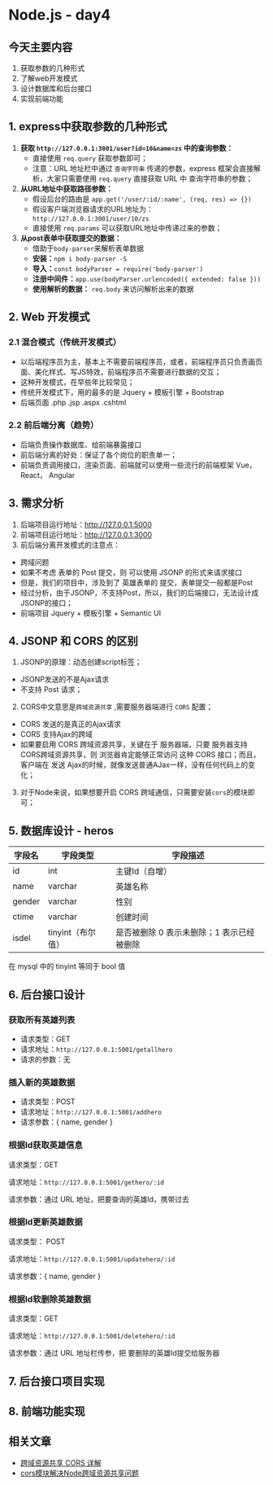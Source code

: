 # Node.js - day4



## 今天主要内容

1. 获取参数的几种形式
2. 了解web开发模式
3. 设计数据库和后台接口
4. 实现前端功能



## 1. express中获取参数的几种形式

1. **获取 `http://127.0.0.1:3001/user?id=10&name=zs` 中的查询参数：**
   + 直接使用 `req.query` 获取参数即可；
   + 注意：URL 地址栏中通过 `查询字符串` 传递的参数，express 框架会直接解析，大家只需要使用 `req.query` 直接获取 URL 中 查询字符串的参数；
2. **从URL地址中获取路径参数：**
   + 假设后台的路由是 `app.get('/user/:id/:name', (req, res) => {})`
   + 假设客户端浏览器请求的URL地址为：`http://127.0.0.1:3001/user/10/zs`
   + 直接使用 `req.params` 可以获取URL地址中传递过来的参数；
3. **从post表单中获取提交的数据：**
   + 借助于`body-parser`来解析表单数据
   + **安装：**`npm i body-parser -S`
   + **导入：**`const bodyParser = require('body-parser')`
   + **注册中间件：**`app.use(bodyParser.urlencoded({ extended: false }))`
   + **使用解析的数据：** `req.body` 来访问解析出来的数据




## 2. Web 开发模式

### 2.1 混合模式（传统开发模式）
+ 以后端程序员为主，基本上不需要前端程序员，或者，前端程序员只负责画页面、美化样式、写JS特效，前端程序员不需要进行数据的交互；
+ 这种开发模式，在早些年比较常见；
+ 传统开发模式下，用的最多的是 Jquery + 模板引擎 + Bootstrap
+ 后端页面 .php   .jsp   .aspx   .cshtml
### 2.2 前后端分离（趋势）
+ 后端负责操作数据库、给前端暴露接口
+ 前后端分离的好处：保证了各个岗位的职责单一；
+ 前端负责调用接口，渲染页面、前端就可以使用一些流行的前端框架 Vue， React， Angular




## 3. 需求分析

1. 后端项目运行地址：http://127.0.0.1:5000
2. 前端项目运行地址：http://127.0.0.1:3000
3. 前后端分离开发模式的注意点：
 + 跨域问题
 + 如果不考虑 表单的 Post 提交，则 可以使用 JSONP 的形式来请求接口
 + 但是，我们的项目中，涉及到了 英雄表单的 提交，表单提交一般都是Post
 + 经过分析，由于JSONP，不支持Post，所以，我们的后端接口，无法设计成JSONP的接口；
 + 前端项目 Jquery + 模板引擎 + Semantic UI




## 4. JSONP 和 CORS 的区别

1. JSONP的原理：动态创建script标签；
  + JSONP发送的不是Ajax请求
  + 不支持 Post 请求；
2. CORS中文意思是`跨域资源共享` ,需要服务器端进行 `CORS` 配置；
  + CORS 发送的是真正的Ajax请求
  + CORS 支持Ajax的跨域
  + 如果要启用 CORS 跨域资源共享，关键在于 服务器端，只要 服务器支持CORS跨域资源共享，则 浏览器肯定能够正常访问 这种 CORS 接口；而且，客户端在 发送 Ajax的时候，就像发送普通AJax一样，没有任何代码上的变化；
3. 对于Node来说，如果想要开启 CORS 跨域通信，只需要安装`cors`的模块即可；




## 5. 数据库设计 - heros

| 字段名 | 字段类型 |  字段描述  |
|--------|-----------|------------|
|  id       |      int     | 主键Id（自增）  |
|  name |   varchar |  英雄名称  |
|  gender  |   varchar |  性别     |
|  ctime   |   varchar |创建时间  |
|  isdel   | tinyint（布尔值） | 是否被删除 0 表示未删除；1 表示已经被删除 |

在 mysql 中的 tinyint 等同于 bool 值 



## 6. 后台接口设计

### 获取所有英雄列表

+ 请求类型：GET
+ 请求地址：`http://127.0.0.1:5001/getallhero`
+ 请求的参数：无



### 插入新的英雄数据

+ 请求类型：POST
+ 请求地址：`http://127.0.0.1:5001/addhero`
+ 请求参数：{ name, gender }



### 根据Id获取英雄信息

请求类型：GET

请求地址：`http://127.0.0.1:5001/gethero/:id`

请求参数：通过 URL 地址，把要查询的英雄Id，携带过去



### 根据Id更新英雄数据

请求类型： POST

请求地址：`http://127.0.0.1:5001/updatehero/:id`

请求参数：{ name, gender }



### 根据Id软删除英雄数据

请求类型：GET

请求地址：`http://127.0.0.1:5001/deletehero/:id`

请求参数：通过 URL 地址栏传参，把 要删除的英雄Id提交给服务器



## 7. 后台接口项目实现




## 8. 前端功能实现



## 相关文章

+ [跨域资源共享 CORS 详解](http://www.ruanyifeng.com/blog/2016/04/cors.html)
+ [cors模块解决Node跨域资源共享问题](https://github.com/expressjs/cors)